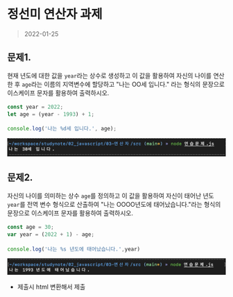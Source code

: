 # 정선미 연산자 과제
> 2022-01-25

## 문제1.
현재 년도에 대한 값을 `year`라는 상수로 생성하고 이 값을 활용하여 자신의 나이를 연산한 후 `age`라는 이름의 지역변수에 할당하고 "나는 OO세 입니다." 라는 형식의 문장으로 이스케이프 문자를 활용하여 출력하시오.

```javascript
const year = 2022;
let age = (year - 1993) + 1;

console.log('나는 %d세 입니다.', age);

```
![문제1 실행결과](./Q1.png)


## 문제2.

자신의 나이를 의미하는 상수 `age`를 정의하고 이 값을 활용하여 자신이 태어난 년도 `year`를 전역 변수 형식으로 산출하여 "나는 OOOO년도에 태어났습니다."라는 형식의 문장으로 이스케이프 문자를 활용하여 출력하시오.

```javascript
const age = 30;
var year = (2022 + 1) - age;

console.log('나는 %s 년도에 태어났습니다.',year)
```
![문제2 실행결과](./Q2.png)

* 제출시 html 변환해서 제출  